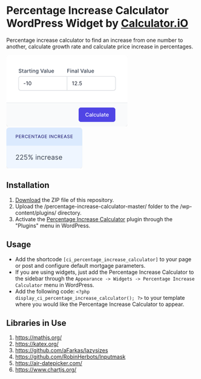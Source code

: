 # Percentage Increase Calculator WordPress Widget by [Calculator.iO](https://www.calculator.io/ "Calculator.iO Homepage")

Percentage increase calculator to find an increase from one number to another, calculate growth rate and calculate price increase in percentages.

![Percentage Increase Calculator Input Form](/assets/images/screenshot-1.png "Percentage Increase Calculator Input Form")
![Percentage Increase Calculator Calculation Results](/assets/images/screenshot-2.png "Percentage Increase Calculator Calculation Results")

## Installation

1. [Download](https://github.com/pub-calculator-io/age-calculator/archive/refs/heads/master.zip) the ZIP file of this repository.
2. Upload the /percentage-increase-calculator-master/ folder to the /wp-content/plugins/ directory.
3. Activate the [Percentage Increase Calculator](https://www.calculator.io/percentage-increase-calculator/ "Percentage Increase Calculator Homepage") plugin through the "Plugins" menu in WordPress.

## Usage
* Add the shortcode `[ci_percentage_increase_calculator]` to your page or post and configure default mortgage parameters.
* If you are using widgets, just add the Percentage Increase Calculator to the sidebar through the `Appearance -> Widgets -> Percentage Increase Calculator` menu in WordPress.
* Add the following code: `<?php display_ci_percentage_increase_calculator(); ?>` to your template where you would like the Percentage Increase Calculator to appear.

## Libraries in Use
1. https://mathjs.org/
2. https://katex.org/
3. https://github.com/aFarkas/lazysizes
4. https://github.com/RobinHerbots/Inputmask
5. https://air-datepicker.com/
6. https://www.chartjs.org/
